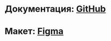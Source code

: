 # Документация: [GitHub](https://github.com/LeonidMem/SmashUp-FrontEnd/wiki)

# Макет: [Figma](https://www.figma.com/file/rRag5NIqwib0N69njQFTbK/SmashUp-2.0?node-id=139%3A1473)
